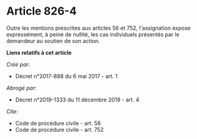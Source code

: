 # Article 826-4

Outre les mentions prescrites aux articles 56 et 752, l'assignation expose expressément, à peine de nullité, les cas
individuels présentés par le demandeur au soutien de son action.

**Liens relatifs à cet article**

_Créé par_:

  - Décret n°2017-888 du 6 mai 2017 - art. 1

_Abrogé par_:

  - Décret n°2019-1333 du 11 décembre 2019 - art. 4

_Cite_:

  - Code de procédure civile - art. 56
  - Code de procédure civile - art. 752
